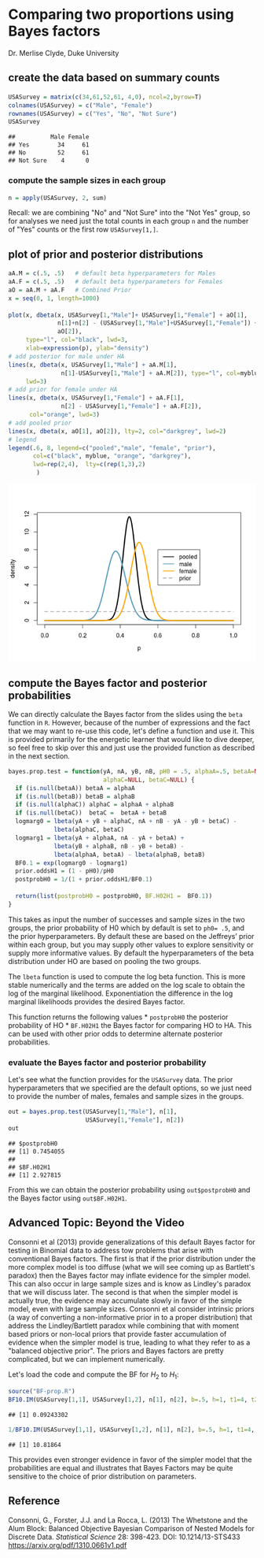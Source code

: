 Comparing two proportions using Bayes factors
================
Dr. Merlise Clyde, Duke University

create the data based on summary counts
---------------------------------------

``` r
USASurvey = matrix(c(34,61,52,61, 4,0), ncol=2,byrow=T)
colnames(USASurvey) = c("Male", "Female")
rownames(USASurvey) = c("Yes", "No", "Not Sure")
USASurvey
```

    ##          Male Female
    ## Yes        34     61
    ## No         52     61
    ## Not Sure    4      0

### compute the sample sizes in each group

``` r
n = apply(USASurvey, 2, sum)
```

Recall: we are combining "No" and "Not Sure" into the "Not Yes" group, so for analyses we need just the total counts in each group `n` and the number of "Yes" counts or the first row `USASurvey[1,]`.

plot of prior and posterior distributions
-----------------------------------------

``` r
aA.M = c(.5, .5)   # default beta hyperparameters for Males
aA.F = c(.5, .5)   # default beta hyperparameters for Females
aO = aA.M + aA.F   # Combined Prior
x = seq(0, 1, length=1000)

plot(x, dbeta(x, USASurvey[1,"Male"]+ USASurvey[1,"Female"] + aO[1], 
              n[1]+n[2] - (USASurvey[1,"Male"]+USASurvey[1,"Female"]) +  
              aO[2]), 
     type="l", col="black", lwd=3, 
     xlab=expression(p), ylab="density")
# add posterior for male under HA
lines(x, dbeta(x, USASurvey[1,"Male"] + aA.M[1], 
               n[1]-USASurvey[1,"Male"] + aA.M[2]), type="l", col=myblue,
     lwd=3)
# add prior for female under HA
lines(x, dbeta(x, USASurvey[1,"Female"] + aA.F[1],  
               n[2] - USASurvey[1,"Female"] + aA.F[2]), 
      col="orange", lwd=3)
# add pooled prior
lines(x, dbeta(x, aO[1], aO[2]), lty=2, col="darkgrey", lwd=2)
# legend
legend(.6, 8, legend=c("pooled","male", "female", "prior"), 
       col=c("black", myblue, "orange", "darkgrey"),
       lwd=rep(2,4),  lty=c(rep(1,3),2)
        )
```

![](4.3.1b_comparing_two_proportions_using_Bayes_factors_files/figure-markdown_github/plot-1.png)

compute the Bayes factor and posterior probabilities
----------------------------------------------------

We can directly calculate the Bayes factor from the slides using the `beta` function in `R`. However, because of the number of expressions and the fact that we may want to re-use this code, let's define a function and use it. This is provided primarily for the energetic learner that would like to dive deeper, so feel free to skip over this and just use the provided function as described in the next section.

``` r
bayes.prop.test = function(yA, nA, yB, nB, pH0 = .5, alphaA=.5, betaA=NULL,alphaB=.5, betaB=NULL,
                           alphaC=NULL, betaC=NULL) {
  if (is.null(betaA)) betaA = alphaA
  if (is.null(betaB)) betaB = alphaB
  if (is.null(alphaC)) alphaC = alphaA + alphaB
  if (is.null(betaC))  betaC =  betaA + betaB
  logmarg0 = lbeta(yA + yB + alphaC, nA + nB - yA - yB + betaC) -
             lbeta(alphaC, betaC)
  logmarg1 = lbeta(yA + alphaA, nA - yA + betaA) + 
             lbeta(yB + alphaB, nB - yB + betaB) -
             lbeta(alphaA, betaA) - lbeta(alphaB, betaB)
  BF0.1 = exp(logmarg0 - logmarg1)
  prior.oddsH1 = (1 - pH0)/pH0
  postprobH0 = 1/(1 + prior.oddsH1/BF0.1)

  return(list(postprobH0 = postprobH0, BF.H02H1 =  BF0.1))
}
```

This takes as input the number of successes and sample sizes in the two groups, the prior probability of H0 which by default is set to `ph0= .5`, and the prior hyperparameters. By default these are based on the Jeffreys’ prior within each group, but you may supply other values to explore sensitivity or supply more informative values. By default the hyperparameters of the beta distribution under HO are based on pooling the two groups.

The `lbeta` function is used to compute the log beta function. This is more stable numerically and the terms are added on the log scale to obtain the log of the marginal likelihood. Exponentiation the difference in the log marginal likelihoods provides the desired Bayes factor.

This function returns the following values \* `postprobH0` the posterior probability of HO \* `BF.H02H1` the Bayes factor for comparing HO to HA. This can be used with other prior odds to determine alternate posterior probabilities.

### evaluate the Bayes factor and posterior probability

Let's see what the function provides for the `USASurvey` data. The prior hyperparameters that we specified are the default options, so we just need to provide the number of males, females and sample sizes in the groups.

``` r
out = bayes.prop.test(USASurvey[1,"Male"], n[1], 
                      USASurvey[1,"Female"], n[2])
out
```

    ## $postprobH0
    ## [1] 0.7454055
    ## 
    ## $BF.H02H1
    ## [1] 2.927815

From this we can obtain the posterior probability using `out$postprobH0` and the Bayes factor using `out$BF.H02H1`.

Advanced Topic: Beyond the Video
--------------------------------

Consonni et al (2013) provide generalizations of this default Bayes factor for testing in Binomial data to address tow problems that arise with conventional Bayes factors. The first is that if the prior distribution under the more complex model is too diffuse (what we will see coming up as Bartlett's paradox) then the Bayes factor may inflate evidence for the simpler model. This can also occur in large sample sizes and is know as Lindley's paradox that we will discuss later. The second is that when the simpler model is actually true, the evidence may accumulate slowly in favor of the simple model, even with large sample sizes. Consonni et al consider intrinsic priors (a way of converting a non-informative prior in to a proper distribution) that address the Lindley/Bartlett paradox while combining that with moment based priors or non-local priors that provide faster accumulation of evidence when the simpler model is true, leading to what they refer to as a "balanced objective prior". The priors and Bayes factors are pretty complicated, but we can implement numerically.

Let's load the code and compute the BF for *H*<sub>2</sub> to *H*<sub>1</sub>:

``` r
source("BF-prop.R")
BF10.IM(USASurvey[1,1], USASurvey[1,2], n[1], n[2], b=.5, h=1, t1=4, t2=4)
```

    ## [1] 0.09243302

``` r
1/BF10.IM(USASurvey[1,1], USASurvey[1,2], n[1], n[2], b=.5, h=1, t1=4, t2=4)
```

    ## [1] 10.81864

This provides even stronger evidence in favor of the simpler model that the probabilities are equal and illustrates that Bayes Factors may be quite sensitive to the choice of prior distribution on parameters.

Reference
---------

Consonni, G., Forster, J.J. and La Rocca, L. (2013) The Whetstone and the Alum Block: Balanced Objective Bayesian Comparison of Nested Models for Discrete Data. *Statistical Science* 28: 398-423. DOI: 10.1214/13-STS433 <https://arxiv.org/pdf/1310.0661v1.pdf>
